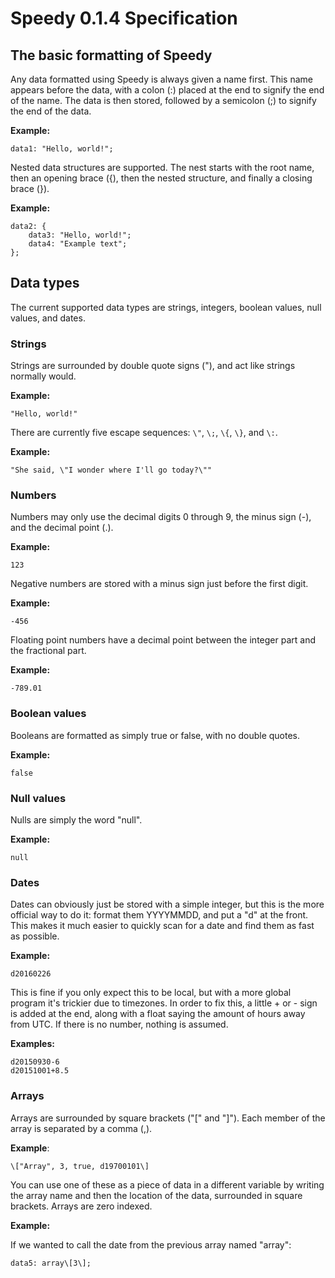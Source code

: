 # Speedy 0.1.4 Specification

## The basic formatting of Speedy

Any data formatted using Speedy is always given a name first. This name appears before the data, with a colon (:) placed at the end to signify the end of the name. The data is then stored, followed by a semicolon (;) to signify the end of the data.

**Example:**

    data1: "Hello, world!";

Nested data structures are supported. The nest starts with the root name, then an opening brace ({), then the nested structure, and finally a closing brace (}).

**Example:**

    data2: {
        data3: "Hello, world!";
        data4: "Example text";
    };

## Data types

The current supported data types are strings, integers, boolean values, null values, and dates.

### Strings

Strings are surrounded by double quote signs ("), and act like strings normally would.

**Example:**

    "Hello, world!"

There are currently five escape sequences: `\"`, `\;`, `\{`, `\}`, and `\:`.

**Example:**

    "She said, \"I wonder where I'll go today?\""

### Numbers

Numbers may only use the decimal digits 0 through 9, the minus sign (-), and the decimal point (.).

**Example:**

    123

Negative numbers are stored with a minus sign just before the first digit.

**Example:**

    -456

Floating point numbers have a decimal point between the integer part and the fractional part.

**Example:**

    -789.01

### Boolean values

Booleans are formatted as simply true or false, with no double quotes.

**Example:**

    false

### Null values

Nulls are simply the word "null".

**Example:**

    null

### Dates

Dates can obviously just be stored with a simple integer, but this is the more official way to do it: format them YYYYMMDD, and put a "d" at the front. This makes it much easier to quickly scan for a date and find them as fast as possible.

**Example:**

    d20160226
    
This is fine if you only expect this to be local, but with a more global program it's trickier due to timezones. In order to fix this, a little + or - sign is added at the end, along with a float saying the amount of hours away from UTC. If there is no number, nothing is assumed.

**Examples:**

    d20150930-6
    d20151001+8.5

### Arrays

Arrays are surrounded by square brackets ("\[" and "\]"). Each member of the array is separated by a comma (,).

**Example**:

	\["Array", 3, true, d19700101\]

You can use one of these as a piece of data in a different variable by writing the array name and then the location of the data, surrounded in square brackets. Arrays are zero indexed.

**Example:**

If we wanted to call the date from the previous array named "array":

	data5: array\[3\];
